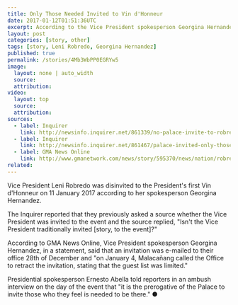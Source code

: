 ```yaml
---
title: Only Those Needed Invited to Vin d'Honneur
date: 2017-01-12T01:51:36UTC
excerpt: According to the Vice President spokesperson Georgina Hernandez, the Vice President was disinvited to the President's first Vin d'Honneur on 11 January 2017 held at Malacañan Palace.
layout: post
categories: [story, other]
tags: [story, Leni Robredo, Georgina Hernandez]
published: true
permalink: /stories/4Mb3WbPP0EGRYw5
image:
  layout: none | auto_width
  source: 
  attribution: 
video:
  layout: top
  source: 
  attribution: 
sources:
  - label: Inquirer
    link: http://newsinfo.inquirer.net/861339/no-palace-invite-to-robredo-for-vin-dhonneur-ovp-source
  - label: Inquirer
    link: http://newsinfo.inquirer.net/861467/palace-invited-only-those-needed-in-vin-dhonneur-abella
  - label: GMA News Online
    link: http://www.gmanetwork.com/news/story/595370/news/nation/robredo-camp-malaca-ntilde-ang-took-back-invite-for-vin-d-honneur
related:
---
```


Vice President Leni Robredo was disinvited to the President's first Vin d'Honneur on 11 January 2017 according to her spokesperson Georgina Hernandez.

The Inquirer reported that they previously asked a source whether the Vice President was invited to the event and the source replied, "Isn't the Vice President traditionally invited [story, to the event]?"

According to GMA News Online, Vice President spokesperson Georgina Hernandez, in a statement, said that an invitation was e-mailed to their office 28th of December and "on January 4, Malacañang called the Office to retract the invitation, stating that the guest list was limited."

Presidential spokesperson Ernesto Abella told reporters in an ambush interview on the day of the event that "it is the prerogative of the Palace to invite those who they feel is needed to be there."
&#x25cf;
